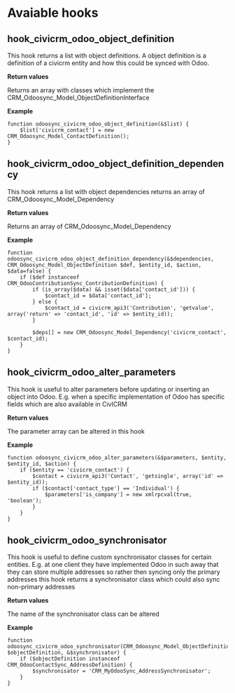 # Avaiable hooks

## hook_civicrm_odoo_object_definition

This hook returns a list with object definitions. A object definition is a definition
of a civicrm entity and how this could be synced with Odoo. 

**Return values**

Returns an array with classes which implement the CRM_Odoosync_Model_ObjectDefinitionInterface

**Example**

    function odoosync_civicrm_odoo_object_definition(&$list) {
        $list['civicrm_contact'] = new CRM_Odoosync_Model_ContactDefinition();
    }

## hook_civicrm_odoo_object_definition_dependency

This hook returns a list with object dependencies returns an array of CRM_Odoosync_Model_Dependency

**Return values**

Returns an array of CRM_Odoosync_Model_Dependency

**Example**

    function odoosync_civicrm_odoo_object_definition_dependency(&$dependencies, CRM_Odoosync_Model_ObjectDefinition $def, $entity_id, $action, $data=false) {
        if ($def instanceof CRM_OdooContributionSync_ContributionDefinition) {
            if (is_array($data) && isset($data['contact_id'])) {
                $contact_id = $data['contact_id'];
            } else {
                $contact_id = civicrm_api3('Contribution', 'getvalue', array('return' => 'contact_id', 'id' => $entity_id));
            }
      
            $deps[] = new CRM_Odoosync_Model_Dependency('civicrm_contact', $contact_id);
        }
    }

## hook_civicrm_odoo_alter_parameters

This hook is useful to alter parameters before updating or inserting an object into Odoo. E.g. when a specific implementation of Odoo has specific fields which are also available in CivICRM

**Return values**

The parameter array can be altered in this hook

**Example**

    function odoosync_civicrm_odoo_alter_parameters(&$parameters, $entity, $entity_id, $action) {
        if ($entity == 'civicrm_contact') {
            $contact = civicrm_api3('Contact', 'getsingle', array('id' => $entity_id));
            if ($contact['contact_type'] == 'Individual') {
                $parameters['is_company'] = new xmlrpcval(true, 'boolean');
            }
        }
    }

## hook_civicrm_odoo_synchronisator

This hook is useful to define custom synchronisator classes for certain entities.
E.g. at one client they have implemented Odoo in such away that they can store multiple addresses
so rather then syncing only the primary addresses this hook returns a synchronisator class which could also 
sync non-primary addresses

**Return values**

The name of the synchronisator class can be altered

**Example**

    function odoosync_civicrm_odoo_synchronisator(CRM_Odoosync_Model_ObjectDefinition $objectDefinition, &$synchronisator) {
        if ($objectDefinition instanceof CRM_OdooContactSync_AddressDefinition) {
            $synchronisator = 'CRM_MyOdooSync_AddressSynchronisator';
        }
    }